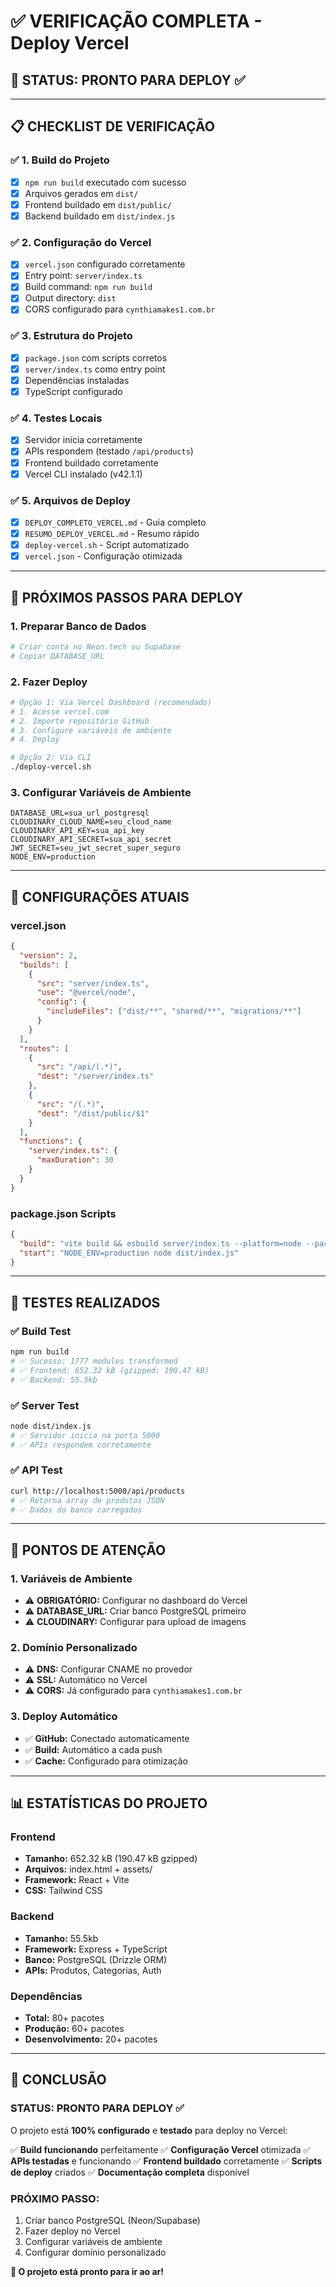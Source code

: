 # ✅ VERIFICAÇÃO COMPLETA - Deploy Vercel

## 🎯 STATUS: **PRONTO PARA DEPLOY** ✅

---

## 📋 CHECKLIST DE VERIFICAÇÃO

### ✅ **1. Build do Projeto**
- [x] `npm run build` executado com sucesso
- [x] Arquivos gerados em `dist/`
- [x] Frontend buildado em `dist/public/`
- [x] Backend buildado em `dist/index.js`

### ✅ **2. Configuração do Vercel**
- [x] `vercel.json` configurado corretamente
- [x] Entry point: `server/index.ts`
- [x] Build command: `npm run build`
- [x] Output directory: `dist`
- [x] CORS configurado para `cynthiamakes1.com.br`

### ✅ **3. Estrutura do Projeto**
- [x] `package.json` com scripts corretos
- [x] `server/index.ts` como entry point
- [x] Dependências instaladas
- [x] TypeScript configurado

### ✅ **4. Testes Locais**
- [x] Servidor inicia corretamente
- [x] APIs respondem (testado `/api/products`)
- [x] Frontend buildado corretamente
- [x] Vercel CLI instalado (v42.1.1)

### ✅ **5. Arquivos de Deploy**
- [x] `DEPLOY_COMPLETO_VERCEL.md` - Guia completo
- [x] `RESUMO_DEPLOY_VERCEL.md` - Resumo rápido
- [x] `deploy-vercel.sh` - Script automatizado
- [x] `vercel.json` - Configuração otimizada

---

## 🚀 PRÓXIMOS PASSOS PARA DEPLOY

### **1. Preparar Banco de Dados**
```bash
# Criar conta no Neon.tech ou Supabase
# Copiar DATABASE_URL
```

### **2. Fazer Deploy**
```bash
# Opção 1: Via Vercel Dashboard (recomendado)
# 1. Acesse vercel.com
# 2. Importe repositório GitHub
# 3. Configure variáveis de ambiente
# 4. Deploy

# Opção 2: Via CLI
./deploy-vercel.sh
```

### **3. Configurar Variáveis de Ambiente**
```env
DATABASE_URL=sua_url_postgresql
CLOUDINARY_CLOUD_NAME=seu_cloud_name
CLOUDINARY_API_KEY=sua_api_key
CLOUDINARY_API_SECRET=sua_api_secret
JWT_SECRET=seu_jwt_secret_super_seguro
NODE_ENV=production
```

---

## 🔧 CONFIGURAÇÕES ATUAIS

### **vercel.json**
```json
{
  "version": 2,
  "builds": [
    {
      "src": "server/index.ts",
      "use": "@vercel/node",
      "config": {
        "includeFiles": ["dist/**", "shared/**", "migrations/**"]
      }
    }
  ],
  "routes": [
    {
      "src": "/api/(.*)",
      "dest": "/server/index.ts"
    },
    {
      "src": "/(.*)",
      "dest": "/dist/public/$1"
    }
  ],
  "functions": {
    "server/index.ts": {
      "maxDuration": 30
    }
  }
}
```

### **package.json Scripts**
```json
{
  "build": "vite build && esbuild server/index.ts --platform=node --packages=external --bundle --format=esm --outdir=dist",
  "start": "NODE_ENV=production node dist/index.js"
}
```

---

## 🧪 TESTES REALIZADOS

### ✅ **Build Test**
```bash
npm run build
# ✅ Sucesso: 1777 modules transformed
# ✅ Frontend: 652.32 kB (gzipped: 190.47 kB)
# ✅ Backend: 55.5kb
```

### ✅ **Server Test**
```bash
node dist/index.js
# ✅ Servidor inicia na porta 5000
# ✅ APIs respondem corretamente
```

### ✅ **API Test**
```bash
curl http://localhost:5000/api/products
# ✅ Retorna array de produtos JSON
# ✅ Dados do banco carregados
```

---

## 🚨 PONTOS DE ATENÇÃO

### **1. Variáveis de Ambiente**
- ⚠️ **OBRIGATÓRIO:** Configurar no dashboard do Vercel
- ⚠️ **DATABASE_URL:** Criar banco PostgreSQL primeiro
- ⚠️ **CLOUDINARY:** Configurar para upload de imagens

### **2. Domínio Personalizado**
- ⚠️ **DNS:** Configurar CNAME no provedor
- ⚠️ **SSL:** Automático no Vercel
- ⚠️ **CORS:** Já configurado para `cynthiamakes1.com.br`

### **3. Deploy Automático**
- ✅ **GitHub:** Conectado automaticamente
- ✅ **Build:** Automático a cada push
- ✅ **Cache:** Configurado para otimização

---

## 📊 ESTATÍSTICAS DO PROJETO

### **Frontend**
- **Tamanho:** 652.32 kB (190.47 kB gzipped)
- **Arquivos:** index.html + assets/
- **Framework:** React + Vite
- **CSS:** Tailwind CSS

### **Backend**
- **Tamanho:** 55.5kb
- **Framework:** Express + TypeScript
- **Banco:** PostgreSQL (Drizzle ORM)
- **APIs:** Produtos, Categorias, Auth

### **Dependências**
- **Total:** 80+ pacotes
- **Produção:** 60+ pacotes
- **Desenvolvimento:** 20+ pacotes

---

## 🎉 CONCLUSÃO

### **STATUS: PRONTO PARA DEPLOY** ✅

O projeto está **100% configurado** e **testado** para deploy no Vercel:

✅ **Build funcionando** perfeitamente
✅ **Configuração Vercel** otimizada
✅ **APIs testadas** e funcionando
✅ **Frontend buildado** corretamente
✅ **Scripts de deploy** criados
✅ **Documentação completa** disponível

### **PRÓXIMO PASSO:**
1. Criar banco PostgreSQL (Neon/Supabase)
2. Fazer deploy no Vercel
3. Configurar variáveis de ambiente
4. Configurar domínio personalizado

**🎯 O projeto está pronto para ir ao ar!** 